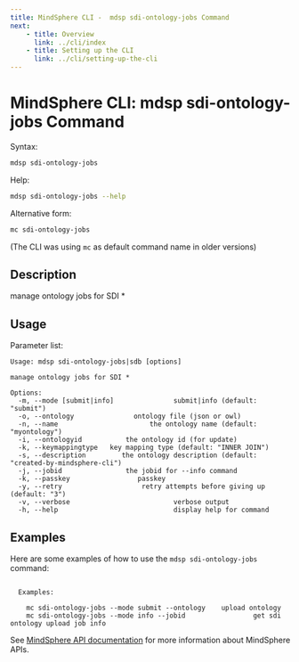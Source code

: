 ```yaml
---
title: MindSphere CLI -  mdsp sdi-ontology-jobs Command
next:
    - title: Overview
      link: ../cli/index
    - title: Setting up the CLI
      link: ../cli/setting-up-the-cli
---
```


# MindSphere CLI: mdsp sdi-ontology-jobs Command

Syntax:

```bash
mdsp sdi-ontology-jobs
```

Help:

```bash
mdsp sdi-ontology-jobs --help
```

Alternative form:

```bash
mc sdi-ontology-jobs
```

(The CLI was using `mc` as default command name in older versions)

## Description

manage ontology jobs for SDI *

## Usage

Parameter list:

```text
Usage: mdsp sdi-ontology-jobs|sdb [options]

manage ontology jobs for SDI *

Options:
  -m, --mode [submit|info]               submit|info (default: "submit")
  -o, --ontology               ontology file (json or owl)
  -n, --name                       the ontology name (default: "myontology")
  -i, --ontologyid           the ontology id (for update)
  -k, --keymappingtype   key mapping type (default: "INNER JOIN")
  -s, --description         the ontology description (default: "created-by-mindsphere-cli")
  -j, --jobid                the jobid for --info command
  -k, --passkey                 passkey
  -y, --retry                    retry attempts before giving up (default: "3")
  -v, --verbose                          verbose output
  -h, --help                             display help for command

```

## Examples

Here are some examples of how to use the `mdsp sdi-ontology-jobs` command:

```text

  Examples:

    mc sdi-ontology-jobs --mode submit --ontology 	 upload ontology
    mc sdi-ontology-jobs --mode info --jobid    			 get sdi ontology upload job info

```

See [MindSphere API documentation](https://documentation.mindsphere.io/MindSphere/apis/index.html) for more information about MindSphere APIs.